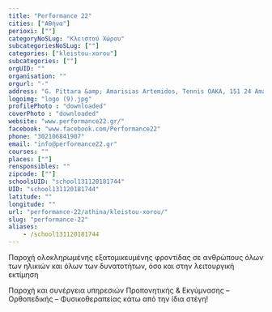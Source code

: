 ```yaml
---
title: "Performance 22"
cities: ["Αθήνα"]
perioxi: [""]
categoryNoSLug: "Κλειστού Χώρου"
subcategoriesNoSLug: [""]
categories: ["kleistou-xorou"]
subcategories: [""]
orgUID: ""
organisation: ""
orgurl: "-"
address: "G. Pittara &amp; Amarisias Artemidos, Tennis ΟΑΚΑ, 151 24 Amaroúsion, Greece"
logoimg: "logo (9).jpg"
profilePhoto : "downloaded"
coverPhoto : "downloaded"
website: "www.performance22.gr/"
facebook: "www.facebook.com/Performance22"
phone: "302106841907"
email: "info@performance22.gr"
courses: ""
places: [""]
rensponsibles: ""
zipcode: [""]
schoolsUID: "school131120181744"
UID: "school131120181744"
latitude: ""
longitude: ""
url: "performance-22/athina/kleistou-xorou/"
slug: "performance-22"
aliases:
    - /school131120181744
---
```



Παροχή ολοκληρωμένης εξατομικευμένης φροντίδας σε ανθρώπους όλων των ηλικιών και όλων των δυνατοτήτων, όσο και στην λειτουργική εκτίμηση

Παροχή και συνέργεια υπηρεσιών Προπονητικής &amp; Eκγύμνασης – Ορθοπεδικής – Φυσικοθεραπείας κάτω από την ίδια στέγη!